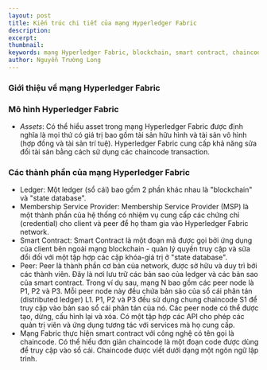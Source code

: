 ```yaml
---
layout: post
title: Kiến trúc chi tiết của mạng Hyperledger Fabric
description:
excerpt:
thumbnail: 
keywords: mạng Hyperledger Fabric, blockchain, smart contract, chaincode, Membership Service Provider, peer, ledger, Hyperledger
author: Nguyễn Trường Long
---
```


### Giới thiệu về mạng Hyperledger Fabric

### Mô hình Hyperledger Fabric

- <i>Assets</i>: Có thể hiểu asset trong mạng Hyperledger Fabric được định nghĩa là mọi thứ có giá trị bao gồm tài sản hữu hình và tài sản vô hình (hợp đồng và tài sản trí tuệ). Hyperledger Fabric cung cấp khả năng sửa đổi tài sản bằng cách sử dụng các chaincode transaction.

### Các thành phần của mạng Hyperledger Fabric

- Ledger: Một ledger (sổ cái) bao gồm 2 phần khác nhau là "blockchain" và "state database".
- Membership Service Provider: Membership Service Provider (MSP) là một thành phần của hệ thống có nhiệm vụ cung cấp các chứng chỉ (credential) cho client và peer để họ tham gia vào Hyperledger Fabric network.
- Smart Contract: Smart Contract là một đoạn mã được gọi bởi ứng dụng của client bên ngoài mạng blockchain - quản lý quyền truy cập và sửa đổi đối với một tập hợp các cặp khóa-giá trị ở "state database".
- Peer: Peer là thành phần cơ bản của network, được sở hữu và duy trì bởi các thành viên. Đây là nơi lưu trữ các bản sao của ledger và các bản sao của smart contract. Trong ví dụ sau, mạng N bao gồm các peer node là P1, P2 và P3. Mỗi peer node này đều chứa bản sảo của sổ cái phân tán (distributed ledger) L1. P1, P2 và P3 đều sử dụng chung chaincode S1 để truy cập vào bản sao sổ cái phân tán của nó. Các peer node có thể được tạo, dừng, cấu hình lại và xóa. Có một tập hợp các API cho phép các quản trị viên và ứng dụng tương tác với services mà họ cung cấp.
- Mạng Fabric thực hiện smart contract với công nghệ có tên gọi là chaincode. Có thể hiểu đơn giản chaincode là một đoạn code được dùng để truy cập vào sổ cái. Chaincode được viết dưới dạng một ngôn ngữ lập trình.
